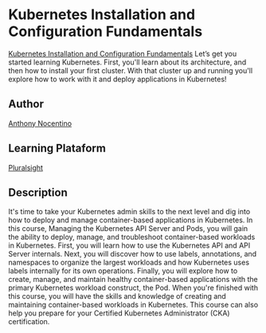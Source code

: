# Kubernetes Installation and Configuration Fundamentals

[Kubernetes Installation and Configuration Fundamentals](https://app.pluralsight.com/library/courses/kubernetes-installation-configuration-fundamentals/table-of-contents)
Let’s get you started learning Kubernetes. First, you'll learn about its architecture, and then how to install your first cluster. With that cluster up and running you'll explore how to work with it and deploy applications in Kubernetes!

## Author
[Anthony Nocentino](https://app.pluralsight.com/profile/author/anthony-nocentino)

## Learning Plataform
[Pluralsight](https://www.pluralsight.com/)

## Description
It's time to take your Kubernetes admin skills to the next level and dig into how to deploy and manage container-based applications in Kubernetes. In this course, Managing the Kubernetes API Server and Pods, you will gain the ability to deploy, manage, and troubleshoot container-based workloads in Kubernetes. First, you will learn how to use the Kubernetes API and API Server internals. Next, you will discover how to use labels, annotations, and namespaces to organize the largest workloads and how Kubernetes uses labels internally for its own operations. Finally, you will explore how to create, manage, and maintain healthy container-based applications with the primary Kubernetes workload construct, the Pod. When you're finished with this course, you will have the skills and knowledge of creating and maintaining container-based workloads in Kubernetes. This course can also help you prepare for your Certified Kubernetes Administrator (CKA) certification.
